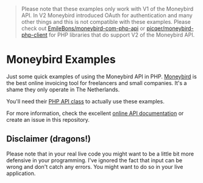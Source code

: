 > Please note that these examples only work with V1 of the Moneybird API. In V2 Moneybird introduced OAuth for authentication and many other things and this is not compatible with these examples. Please check out [EmileBons/moneybird-com-php-api](https://github.com/EmileBons/moneybird-com-php-api) or [picqer/moneybird-php-client](https://github.com/picqer/moneybird-php-client) for PHP libraries that do support V2 of the Moneybird API.

# Moneybird Examples

Just some quick examples of using the Moneybird API in PHP. [Moneybird][mb] is the best online invoicing tool for freelancers and small companies. It's a shame they only operate in The Netherlands.

You'll need their [PHP API class][mb_php_class] to actually use these examples.

For more information, check the excellent [online API documentation][mb_docs] or create an issue in this repository.

[mb]: http://moneybird.nl
[mb_php_class]: https://github.com/bluetools/moneybird_php_api
[mb_docs]: http://www.moneybird.nl/api

## Disclaimer (dragons!)
Please note that in your real live code you might want to be a little bit more defensive in your programming. I've ignored the fact that input can be wrong and don't catch any errors. You might want to do so in your live application.
